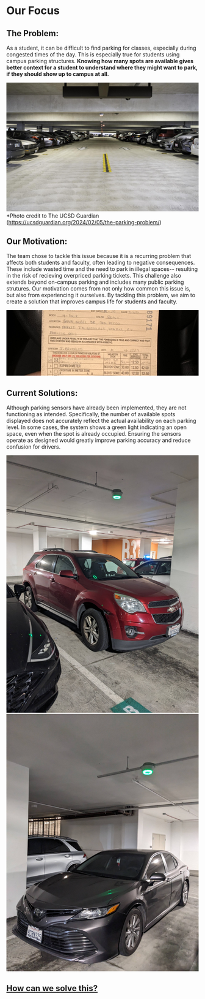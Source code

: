 # Our Focus

## The Problem:

As a student, it can be difficult to find parking for classes, especially during congested times of the day. This is especially true for students using campus parking structures. **Knowing how many spots are available gives better context for a student to understand where they might want to park, if they should show up to campus at all.**


![Image of full parking structure](source/parking_structure.jpg)
*Photo credit to The UCSD Guardian (https://ucsdguardian.org/2024/02/05/the-parking-problem/)





## Our Motivation:

The team chose to tackle this issue because it is a recurring problem that affects both students and faculty, often leading to negative consequences. These include wasted time and the need to park in illegal spaces-- resulting in the risk of recieving overpriced parking tickets. This challenge also extends beyond on-campus parking and includes many public parking strutures. Our motivation comes from not only how common this issue is, but also from experiencing it ourselves. By tackling this problem, we aim to create a solution that improves campus life for students and faculty.

![Image of parking ticket](source/ParkingTicket.jpg)

## Current Solutions:

Although parking sensors have already been implemented, they are not functioning as intended. Specifically, the number of available spots displayed does not accurately reflect the actual availability on each parking level. In some cases, the system shows a green light indicating an open space, even when the spot is already occupied. Ensuring the sensors operate as designed would greatly improve parking accuracy and reduce confusion for drivers.


![Image of incorrect sensor UCSD- 1](source/ucsd_err1.jpg)
![Image of incorrect sensor UCSD- 2](source/ucsd_err2.jpg)




## [How can we solve this?](https://aap127.github.io/ECE196_team10/solution)

